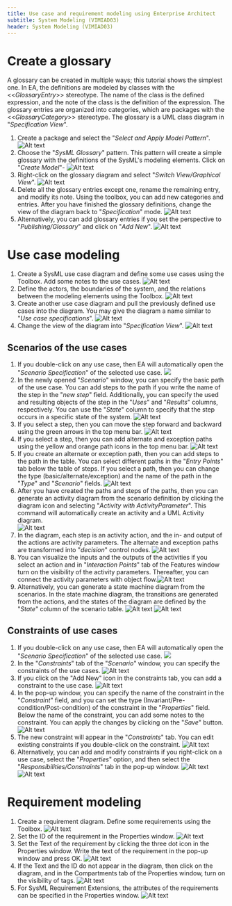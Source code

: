 ```yaml
---
title: Use case and requirement modeling using Enterprise Architect
subtitle: System Modeling (VIMIAD03)
header: System Modeling (VIMIAD03)
---
```


# Create a glossary

A glossary can be created in multiple ways; this tutorial shows the simplest one. In EA, the definitions are modeled by classes with the <<*GlossaryEntry*\>\> stereotype. The name of the class is the defined expression, and the note of the class is the definition of the expression. The glossary entries are organized into categories, which are packages with the <<*GlossaryCategory*\>\> stereotype. The glossary is a UML class diagram in "*Specification View*".

1. Create a package and select the "*Select and Apply Model Pattern*".
![Alt text](figs/ea-uc-and-req-modeling/image.png)
1. Choose the "*SysML Glossary*" pattern. This pattern will create a simple glossary with the definitions of the SysML's modeling elements. Click on "*Create Model*"-
![Alt text](figs/ea-uc-and-req-modeling/image-1.png)
1. Right-click on the glossary diagram and select "*Switch View/Graphical View*".
![Alt text](figs/ea-uc-and-req-modeling/image-2.png)
1. Delete all the glossary entries except one, rename the remaining entry, and modify its note. Using the toolbox, you can add new categories and entries. After you have finished the glossary definitions, change the view of the diagram back to "*Specification*" mode.
![Alt text](figs/ea-uc-and-req-modeling/image-3.png)
1. Alternatively, you can add glossary entries if you set the perspective to "*Publishing/Glossary*" and click on "*Add New*".
![Alt text](figs/ea-uc-and-req-modeling/image-4.png)

# Use case modeling

1. Create a SysML use case diagram and define some use cases using the Toolbox. Add some notes to the use cases.
![Alt text](figs/ea-uc-and-req-modeling/image-5.png)
1. Define the actors, the boundaries of the system, and the relations between the modeling elements using the Toolbox.
![Alt text](figs/ea-uc-and-req-modeling/image-6.png)
1. Create another use case diagram and pull the previously defined use cases into the diagram. You may give the diagram a name similar to "*Use case specifications*".
![Alt text](figs/ea-uc-and-req-modeling/image-7.png)
1. Change the view of the diagram into "*Specification View*".
![Alt text](figs/ea-uc-and-req-modeling/image-8.png)


## Scenarios of the use cases
1. If you double-click on any use case, then EA will automatically open the "*Scenario Specification*" of the selected use case.
![](figs/ea-scenarios-and-constraints/image.png)
1. In the newly opened "*Scenario*" window, you can specify the basic path of the use case. You can add steps to the path if you write the name of the step in the "*new step*" field. Additionally, you can specify the used and resulting objects of the step in the "*Uses*" and "*Results*" columns, respectively. You can use the "*State*" column to specify that the step occurs in a specific state of the system.
![Alt text](figs/ea-scenarios-and-constraints/image-1.png)
2. If you select a step, then you can move the step forward and backward using the green arrows in the top menu bar.
![Alt text](figs/ea-scenarios-and-constraints/image-2.png)
3. If you select a step, then you can add alternate and exception paths using the yellow and orange path icons in the top menu bar.
![Alt text](figs/ea-scenarios-and-constraints/image-3.png)
1. If you create an alternate or exception path, then you can add steps to the path in the table. You can select different paths in the "*Entry Points*" tab below the table of steps. If you select a path, then you can change the type (basic/alternate/exception) and the name of the path in the "*Type*" and "*Scenario*" fields.
![Alt text](figs/ea-scenarios-and-constraints/image-4.png)
1. After you have created the paths and steps of the paths, then you can generate an activity diagram from the scenario definition by clicking the diagram icon and selecting "*Activity with ActivityParameter*". This command will automatically create an activity and a UML Activity diagram.   
![Alt text](figs/ea-scenarios-and-constraints/image-5.png)
2. In the diagram, each step is an activity action, and the in- and output of the actions are activity parameters. The alternate and exception paths are transformed into "*decision*" control nodes. 
![Alt text](figs/ea-scenarios-and-constraints/image-6.png)
3. You can visualize the inputs and the outputs of the activities if you select an action and in "*Interaction Points*" tab of the Features window turn on the visibility of the activity parameters. Thereafter, you can connect the activity parameters with object flow.![Alt text](figs/ea-scenarios-and-constraints/image-7.png)
4. Alternatively, you can generate a state machine diagram from the scenarios. In the state machine diagram, the transitions are generated from the actions, and the states of the diagram are defined by the "*State*" column of the scenario table.
![Alt text](figs/ea-scenarios-and-constraints/image-8.png)
![Alt text](figs/ea-scenarios-and-constraints/image-9.png)

## Constraints of use cases

1. If you double-click on any use case, then EA will automatically open the "*Scenario Specification*" of the selected use case.
![](figs/ea-scenarios-and-constraints/image.png)
1. In the "*Constraints*" tab of the "*Scenario*" window, you can specify the constraints of the use cases. 
![Alt text](figs/ea-scenarios-and-constraints/image-10.png)
1. If you click on the "Add New" icon in the constraints tab, you can add a constraint to the use case.
![Alt text](figs/ea-scenarios-and-constraints/image-11.png)
1. In the pop-up window, you can specify the name of the constraint in the "*Constraint*" field, and you can set the type (Invariant/Pre-condition/Post-condition) of the constraint in the "*Properties*" field. Below the name of the constraint, you can add some notes to the constraint. You can apply the changes by clicking on the "*Save*" button.
![Alt text](figs/ea-scenarios-and-constraints/image-12.png)
1. The new constraint will appear in the "*Constraints*" tab. You can edit existing constraints if you double-click on the constraint.
![Alt text](figs/ea-scenarios-and-constraints/image-13.png)
1. Alternatively, you can add and modify constraints if you right-click on a use case, select the "*Properties*" option, and then select the "*Responsibilities/Constraints*" tab in the pop-up window.
![Alt text](figs/ea-scenarios-and-constraints/image-14.png)
![Alt text](figs/ea-scenarios-and-constraints/image-15.png)




# Requirement modeling

1. Create a requirement diagram. Define some requirements using the Toolbox.
![Alt text](figs/ea-uc-and-req-modeling/image-9.png)
1. Set the ID of the requirement in the Properties window.
![Alt text](figs/ea-uc-and-req-modeling/image-10.png)
1. Set the Text of the requirement by clicking the three dot icon in the Properties window. Write the text of the requirement in the pop-up window and press OK.
![Alt text](figs/ea-uc-and-req-modeling/image-11.png)
1. If the Text and the ID do not appear in the diagram, then click on the diagram, and in the Compartments tab of the Properties window, turn on the visibility of tags.
![Alt text](figs/ea-uc-and-req-modeling/image-12.png)
1. For SysML Requirement Extensions, the attributes of the requirements can be specified in the Properties window.
![Alt text](figs/ea-uc-and-req-modeling/image-13.png)
